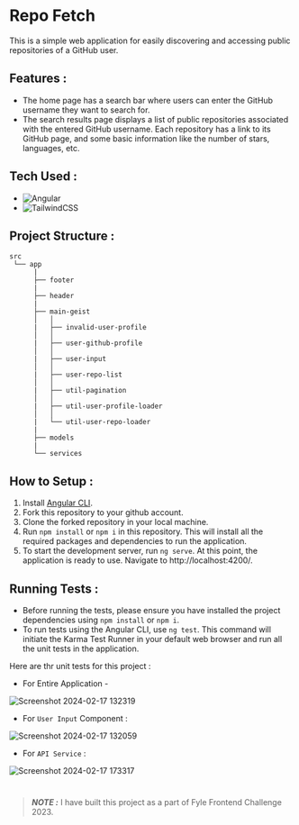 # Repo Fetch

This is a simple web application for easily discovering and accessing public repositories of a GitHub user.
## Features :

- The home page has a search bar where users can enter the GitHub username they want to search for.
- The search results page displays a list of public repositories associated with the entered GitHub username. Each repository has a link to its GitHub page, and some basic information like the number of stars, languages, etc.

## Tech Used :
 
 - ![Angular](https://img.shields.io/badge/angular-%23DD0031.svg?style=for-the-badge&logo=angular&logoColor=white) 
 - ![TailwindCSS](https://img.shields.io/badge/tailwindcss-%2338B2AC.svg?style=for-the-badge&logo=tailwind-css&logoColor=white)
      
## Project Structure :

```
src
 └── app
      |
      ├── footer
      | 
      ├── header
      |
      ├── main-geist
      │   │  
      |   ├── invalid-user-profile
      │   │  
      |   ├── user-github-profile
      │   │  
      |   ├── user-input
      │   │  
      |   ├── user-repo-list
      │   │  
      |   ├── util-pagination
      │   │
      |   ├── util-user-profile-loader
      │   │  
      |   └── util-user-repo-loader
      |
      ├── models
      |
      └── services
```

## How to Setup :

1. Install [Angular CLI](https://angular.io/cli).
2. Fork this repository to your github account.
3. Clone the forked repository in your local machine.
4. Run `npm install` or `npm i` in this repository. This will install all the required packages and dependencies to run the application.
5. To start the development server, run `ng serve`. At this point, the application is ready to use. Navigate to http://localhost:4200/.

## Running Tests :

- Before running the tests, please ensure you have installed the project dependencies using `npm install` or `npm i`.
- To run tests using the Angular CLI, use `ng test`. This command will initiate the Karma Test Runner in your default web browser and run all the unit tests in the application.

Here are thr unit tests for this project :

- For Entire Application -

![Screenshot 2024-02-17 132319](https://github.com/sarveshpyadav/Repo-Fetcher/assets/127607339/6e2318d1-be00-4315-a009-72c629260b79)

- For `User Input` Component :

![Screenshot 2024-02-17 132059](https://github.com/sarveshpyadav/Repo-Fetcher/assets/127607339/9f7b6f5a-570c-4d97-8c97-44c6be598c58)

- For `API Service` :

![Screenshot 2024-02-17 173317](https://github.com/sarveshpyadav/Repo-Fetcher/assets/127607339/a380c511-e0dd-49d6-82d1-76b2c776a07d)

#
>**_NOTE :_** I have built this project as a part of Fyle Frontend Challenge 2023.
>
